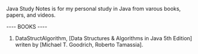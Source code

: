 Java Study Notes is for my personal study in Java from varous books, papers, and videos.

---- BOOKS ---- 
1. DataStructAlgorithm, [Data Structures & Algorithms in Java 5th Edition] writen by [Michael T. Goodrich, Roberto Tamassia]. 
